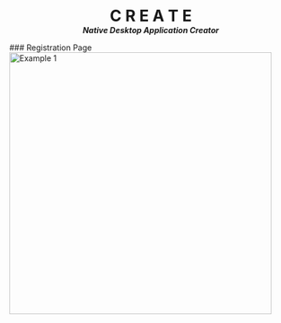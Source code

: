 <p align="center">

  <h1 align="center" style="margin: 0 auto 0 auto;">C R E A T E</h1>
  <h5 align="center" style="margin: 0 auto 0 auto;">Native Desktop Application Creator</h5>
  </p>
### Registration Page
<img width="467" alt="Example 1" src="https://user-images.githubusercontent.com/42001064/119250338-1f1adf80-bbbd-11eb-8ee1-72028a4e7a7f.png">
